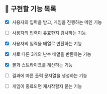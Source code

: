 ## 📝 구현할 기능 목록

- [x] 사용자의 입력을 받고, 게임을 진행하는 메인 기능

- [ ] 사용자의 입력이 유효한지 검사하는 기능

- [x] 사용자의 입력을 배열로 반환하는 기능

- [x] 서로 다른 3개의 난수 배열을 반환하는 기능

- [x] 볼과 스트라이크를 계산하는 기능

- [ ] 결과에 따른 출력 문자열을 생성하는 기능

- [ ] 게임이 종료되면 재시작할지 묻는 기능
